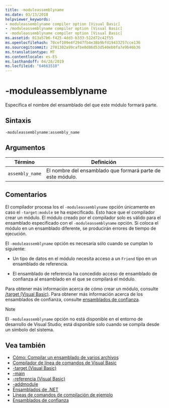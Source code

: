 ```yaml
---
title: -moduleassemblyname
ms.date: 03/13/2018
helpviewer_keywords:
- moduleassemblyname compiler option [Visual Basic]
- /moduleassemblyname compiler option [Visual Basic]
- -moduleassemblyname compiler option [Visual Basic]
ms.assetid: 013a57b6-f425-4dd3-b333-512d72c42f55
ms.openlocfilehash: 70cef109e4f2947fb4e38b9bfd19433257cce136
ms.sourcegitcommit: 2701302a99cafbe0d86d53d540eb0fa7e9b46b36
ms.translationtype: MT
ms.contentlocale: es-ES
ms.lasthandoff: 04/28/2019
ms.locfileid: "64663510"
---
```

# <a name="-moduleassemblyname"></a>-moduleassemblyname
Especifica el nombre del ensamblado del que este módulo formará parte.  
  
## <a name="syntax"></a>Sintaxis  
  
```  
-moduleassemblyname:assembly_name  
```  
  
## <a name="arguments"></a>Argumentos  
  
|Término|Definición|  
|---|---|  
|`assembly_name`|El nombre del ensamblado que formará parte de este módulo.|  
  
## <a name="remarks"></a>Comentarios  
 El compilador procesa los el `-moduleassemblyname` opción únicamente en caso el `-target:module` se ha especificado. Esto hace que el compilador crear un módulo. El módulo creado por el compilador solo es válido para el ensamblado especificado con el `-moduleassemblyname` opción. Si coloca el módulo en un ensamblado diferente, se producirán errores de tiempo de ejecución.  
  
 El `-moduleassemblyname` opción es necesaria sólo cuando se cumplan lo siguiente:  
  
- Un tipo de datos en el módulo necesita acceso a un `Friend` tipo en un ensamblado de referencia.  
  
- El ensamblado de referencia ha concedido acceso de ensamblado de confianza al ensamblado en el que se compilará el módulo.  
  
 Para obtener más información acerca de cómo crear un módulo, consulte [/target (Visual Basic)](../../../visual-basic/reference/command-line-compiler/target.md). Para obtener más información acerca de los ensamblados de confianza, consulte [ensamblados de confianza](../../../standard/assembly/friend-assemblies.md).  
  
> [!NOTE]
>  El `-moduleassemblyname` opción no está disponible en el entorno de desarrollo de Visual Studio; está disponible solo cuando se compila desde un símbolo del sistema.  
  
## <a name="see-also"></a>Vea también

- [Cómo: Compilar un ensamblado de varios archivos](../../../framework/app-domains/how-to-build-a-multifile-assembly.md)
- [Compilador de línea de comandos de Visual Basic](../../../visual-basic/reference/command-line-compiler/index.md)
- [-target (Visual Basic)](../../../visual-basic/reference/command-line-compiler/target.md)
- [-main](../../../visual-basic/reference/command-line-compiler/main.md)
- [-referencia (Visual Basic)](../../../visual-basic/reference/command-line-compiler/reference.md)
- [-addmodule](../../../visual-basic/reference/command-line-compiler/addmodule.md)
- [Ensamblados de .NET](../../../standard/assembly/index.md)
- [Líneas de comandos de compilación de ejemplo](../../../visual-basic/reference/command-line-compiler/sample-compilation-command-lines.md)
- [Ensamblados de confianza](../../../standard/assembly/friend-assemblies.md)
